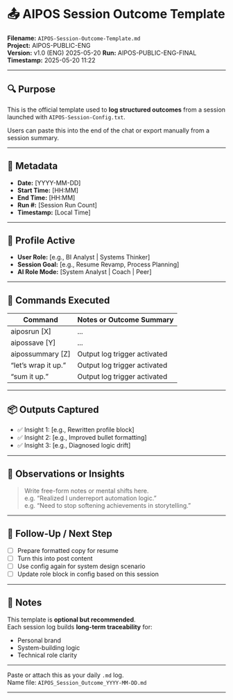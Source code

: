 # 📤 AIPOS Session Outcome Template  
**Filename:** `AIPOS-Session-Outcome-Template.md`  
**Project:** AIPOS-PUBLIC-ENG  
**Version:** v1.0 (ENG) 2025-05-20
**Run:** AIPOS-PUBLIC-ENG-FINAL  
**Timestamp:** 2025-05-20 11:22

---

## 🔍 Purpose

This is the official template used to **log structured outcomes** from a session launched with `AIPOS-Session-Config.txt`.

Users can paste this into the end of the chat or export manually from a session summary.

---

## 📝 Metadata

- **Date:** [YYYY-MM-DD]  
- **Start Time:** [HH:MM]  
- **End Time:** [HH:MM]  
- **Run #:** [Session Run Count]  
- **Timestamp:** [Local Time]

---

## 👤 Profile Active

- **User Role:** [e.g., BI Analyst | Systems Thinker]  
- **Session Goal:** [e.g., Resume Revamp, Process Planning]  
- **AI Role Mode:** [System Analyst | Coach | Peer]

---

## 🧩 Commands Executed

| Command                    | Notes or Outcome Summary                     |
|----------------------------|----------------------------------------------|
| aiposrun [X]               | ...                                          |
| aipossave [Y]              | ...                                          |
| aipossummary [Z]           | Output log trigger activated                 |
| “let’s wrap it up.”        | Output log trigger activated                 |
| “sum it up.”               | Output log trigger activated                 |

---

## 📦 Outputs Captured

- ✅ Insight 1: [e.g., Rewritten profile block]
- ✅ Insight 2: [e.g., Improved bullet formatting]
- ✅ Insight 3: [e.g., Diagnosed logic drift]

---

## 🧠 Observations or Insights

> Write free-form notes or mental shifts here.  
> e.g. “Realized I underreport automation logic.”  
> e.g. “Need to stop softening achievements in storytelling.”

---

## 🔁 Follow-Up / Next Step

- [ ] Prepare formatted copy for resume  
- [ ] Turn this into post content  
- [ ] Use config again for system design scenario  
- [ ] Update role block in config based on this session

---

## 📌 Notes

This template is **optional but recommended**.  
Each session log builds **long-term traceability** for:

- Personal brand  
- System-building logic  
- Technical role clarity

---

Paste or attach this as your daily `.md` log.  
Name file: `AIPOS_Session_Outcome_YYYY-MM-DD.md`

---

